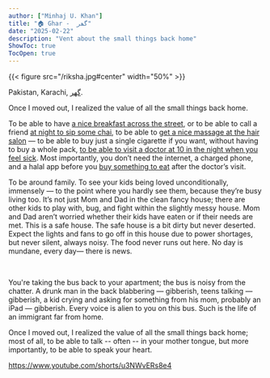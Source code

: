 ```yaml
---
author: ["Minhaj U. Khan"]
title: "🏠 Ghar -  گھر"
date: "2025-02-22"
description: "Vent about the small things back home"
ShowToc: true
TocOpen: true
---
```



{{< figure src="/riksha.jpg#center"  width="50%" >}}


Pakistan, Karachi, [گھر](https://dictionary.cambridge.org/dictionary/english-urdu/home).

Once I moved out, I realized the value of all the small things back home.

To be able to have [a nice breakfast across the street](https://en.wikipedia.org/wiki/Paratha#/media/File:Parathas_being_made.jpg), or to be able to call a friend [at night to sip some chai](https://www.pinterest.com/pin/973833119481354184/), to be able to [get a nice massage at the hair salon](https://pakistaniat.com/2008/06/03/naai/) — to be able to buy just a single cigarette if you want, without having to buy a whole pack, [to be able to visit a doctor at 10 in the night when you feel sick](https://www.google.com/maps/place/Shamsi+Hospital/@24.8795673,67.1711667,3a,75y/data=!3m8!1e2!3m6!1sAF1QipMkYsmw8I7fHyEsAsBORA5J4XF3j4-cb5XT4nqm!2e10!3e12!6shttps:%2F%2Flh5.googleusercontent.com%2Fp%2FAF1QipMkYsmw8I7fHyEsAsBORA5J4XF3j4-cb5XT4nqm%3Dw203-h270-k-no!7i2448!8i3264!4m7!3m6!1s0x3eb339f3de078409:0x3aedc7f2a79d07aa!8m2!3d24.8795673!4d67.1711667!10e5!16s%2Fg%2F1v2dz_12?entry=ttu&g_ep=EgoyMDI1MDIxOS4xIKXMDSoASAFQAw%3D%3D). Most importantly, you don’t need the internet, a charged phone, and a halal app before you [buy something to eat](https://www.youtube.com/shorts/AVQHnX-vmOQ) after the doctor’s visit.

To be around family. To see your kids being loved unconditionally, immensely — to the point where you hardly see them, because they’re busy living too. It’s not just Mom and Dad in the clean fancy house; there are other kids to play with, bug, and fight within the slightly messy house. Mom and Dad aren’t worried whether their kids have eaten or if their needs are met. This is a safe house. The safe house is a bit dirty but never deserted. Expect the lights and fans to go off in this house due to power shortages, but never silent, always noisy. The food never runs out here. No day is mundane, every day— there is news.


<br/>

You're taking the bus back to your apartment; the bus is noisy from the chatter. A drunk man in the back blabbering — gibberish, teens talking — gibberish, a kid crying and asking for something from his mom, probably an iPad — gibberish. Every voice is alien to you on this bus. Such is the life of an immigrant far from home.

Once I moved out, I realized the value of all the small things back home; most of all, to be able to talk -- often -- in your mother tongue, but more importantly, to be able to speak your heart.

https://www.youtube.com/shorts/u3NWvERs8e4